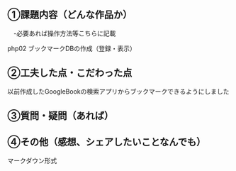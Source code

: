 ## ①課題内容（どんな作品か）
　-必要あれば操作方法等こちらに記載

 php02 ブックマークDBの作成（登録・表示）


## ②工夫した点・こだわった点
以前作成したGoogleBookの検索アプリからブックマークできるようにしました


## ③質問・疑問（あれば）


## ④その他（感想、シェアしたいことなんでも）

マークダウン形式
